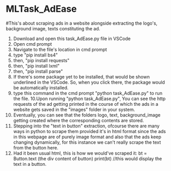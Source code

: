 # MLTask_AdEase
#This's about scraping ads in a website alongside extracting the logo's, background image, texts constituting the ad.
1. Download and open this task_AdEase.py file in VSCode
2. Open cmd prompt
3. Navigate to the file's location in cmd prompt
4. type "pip install bs4"
5. then, "pip install requests"
6. then, "pip install lxml"
7. then, "pip install parse"
8. If there's some package yet to be installed, that would be shown underlined in the VSCode. So, when you click there, the package would    be automatically installed.
9. type this command in the cmd prompt "python task_AdEase.py" to run the file.
10.Upon running "python task_AdEase.py", You can see the http requests of the ad getting printed in the course of which the ads in a website gets saved in the "images" folder in your system.
11. Eventually, you can see that the folders logo, text, background_image getting created where the corresponding contents are stored.
12. Stepping into the "text in button" extraction, ofcourse there are many ways in python to scrape them provided it's in html format    since the ads in this webpage are of purely image format and also that the ads keep changing dynamically, for this instance we can't really scrape the text from the button here.
13. Had it been usual html, this is how we would've scraped it:
bt = Button.text (the div content of button)
print(bt) //this would display the text in a button.
